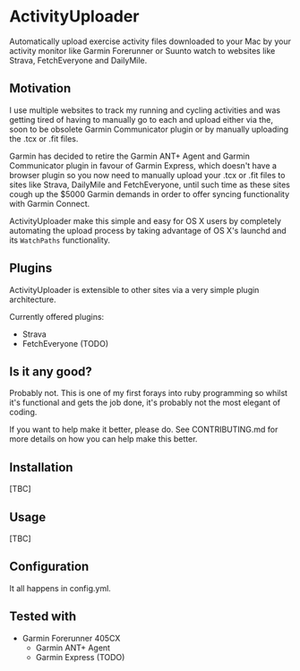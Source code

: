 ActivityUploader
================

Automatically upload exercise activity files downloaded to your Mac by your activity monitor like Garmin Forerunner or Suunto watch to websites like Strava, FetchEveryone and DailyMile.

Motivation
----------

I use multiple websites to track my running and cycling activities and was getting tired of having to manually go to each and upload either via the, soon to be obsolete Garmin Communicator plugin or by manually uploading the .tcx or .fit files.

Garmin has decided to retire the Garmin ANT+ Agent and Garmin Communicator plugin in favour of Garmin Express, which doesn't have a browser plugin so you now need to manually upload your .tcx or .fit files to sites like Strava, DailyMile and FetchEveryone, until such time as these sites cough up the $5000 Garmin demands in order to offer syncing functionality with Garmin Connect.

ActivityUploader make this simple and easy for OS X users by completely automating the upload process by taking advantage of OS X's launchd and its `WatchPaths` functionality.

Plugins
-------

ActivityUploader is extensible to other sites via a very simple plugin architecture.

Currently offered plugins:

* Strava
* FetchEveryone (TODO)


Is it any good?
---------------

Probably not.  This is one of my first forays into ruby programming so whilst it's functional and gets the job done, it's probably not the most elegant of coding.

If you want to help make it better, please do. See CONTRIBUTING.md for more details on how you can help make this better.

Installation
------------

[TBC]

Usage
-----

[TBC]

Configuration
-------------

It all happens in config.yml.

Tested with
-----------

- Garmin Forerunner 405CX
  - Garmin ANT+ Agent
  - Garmin Express (TODO)
